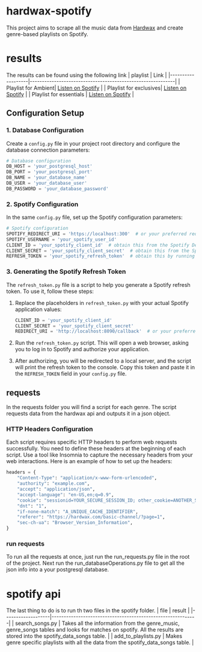 # hardwax-spotify
This project aims to scrape all the music data from [Hardwax](https://hardwax.com) and create genre-based playlists on Spotify.

# results
The results can be found using the following link 
| playlist             | Link                                                       |
|-------------------|------------------------------------------------------------|
| Playlist for Ambient| [Listen on Spotify](https://open.spotify.com/playlist/1YIbBAiJbS2FwFOFNOY1M9?si=4db7022f993c4e97) |
| Playlist for exclusives| [Listen on Spotify](https://open.spotify.com/playlist/3QTCit285mo6LMJDdEcpql?si=69831571da834c46) |
| Playlist for essentials | [Listen on Spotify](https://open.spotify.com/playlist/297JjaNBOxKABsLem3lDxq?si=27f6e5468991437f) |

## Configuration Setup

### 1. Database Configuration
Create a `config.py` file in your project root directory and configure the database connection parameters:

```python
# Database configuration
DB_HOST = 'your_postgresql_host'
DB_PORT = 'your_postgresql_port'
DB_NAME = 'your_database_name'
DB_USER = 'your_database_user'
DB_PASSWORD = 'your_database_password'
```

### 2. Spotify Configuration
In the same `config.py` file, set up the Spotify configuration parameters:

```python
# Spotify configuration
SPOTIFY_REDIRECT_URI = 'https://localhost:300'  # or your preferred redirect URI
SPOTIFY_USERNAME = 'your_spotify_user_id'
CLIENT_ID = 'your_spotify_client_id'  # obtain this from the Spotify Developer Dashboard
CLIENT_SECRET = 'your_spotify_client_secret'  # obtain this from the Spotify Developer Dashboard
REFRESH_TOKEN = 'your_spotify_refresh_token'  # obtain this by running refresh_token.py
```

### 3. Generating the Spotify Refresh Token
The `refresh_token.py` file is a script to help you generate a Spotify refresh token. To use it, follow these steps:

1. Replace the placeholders in `refresh_token.py` with your actual Spotify application values:

   ```python
   CLIENT_ID = 'your_spotify_client_id'
   CLIENT_SECRET = 'your_spotify_client_secret'
   REDIRECT_URI = 'http://localhost:8090/callback'  # or your preferred redirect URI
   ```

2. Run the `refresh_token.py` script. This will open a web browser, asking you to log in to Spotify and authorize your application.

3. After authorizing, you will be redirected to a local server, and the script will print the refresh token to the console. Copy this token and paste it in the `REFRESH_TOKEN` field in your `config.py` file.

## requests
In the requests folder you will find a script for each genre. The script requests data from the hardwax api and outputs it in a json object. 

### HTTP Headers Configuration
Each script requires specific HTTP headers to perform web requests successfully. You need to define these headers at the beginning of each script. Use a tool like Insomnia to capture the necessary headers from your web interactions. Here is an example of how to set up the headers:

```python
headers = {
    "Content-Type": "application/x-www-form-urlencoded",
    "authority": "example.com",
    "accept": "application/json",
    "accept-language": "en-US,en;q=0.9",
    "cookie": "sessionid=YOUR_SECURE_SESSION_ID; other_cookie=ANOTHER_SECURE_COOKIE",
    "dnt": "1",
    "if-none-match": "A_UNIQUE_CACHE_IDENTIFIER",
    "referer": "https://hardwax.com/basic-channel/?page=1",
    "sec-ch-ua": "Browser_Version_Information",
}

```
### run requests
To run all the requests at once, just run the run_requests.py file in the root of the project.
Next run the run_databaseOperations.py file to get all the json info into a your postgresql database.

# spotify api
The last thing to do is to run th two files in the spotify folder.
| file             | result                                                       |
|-------------------|------------------------------------------------------------|
| search_songs.py | Takes all the information from the genre_music, genre_songs tables and looks for matches on spotify. All the results are stored into the spotify_data_songs table. |
| add_to_playlists.py | Makes genre specific playlists with all the data from the spotify_data_songs table. |
